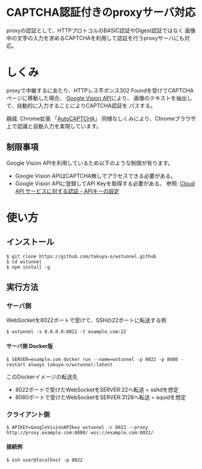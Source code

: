 # CAPTCHA認証付きのproxyサーバ対応

proxyの認証として、HTTPプロトコルのBASIC認証やDigest認証ではなく
画像中の文字の入力を求めるCAPTCHAを利用して認証を行うproxyサーバにも対応。

# しくみ

proxyで中継するにあたり、HTTPレス不ポンス302 Foundを受けてCAPTCHA
ページに移動した場合、
[Google Vision API](https://cloud.google.com/vision/)により、
画像のテキストを抽出して、自動的に入力することによりCAPTCHA認証を
パスする。

親戚: Chrome拡張
「[AutoCAPTCHA](https://chrome.google.com/webstore/detail/autocaptcha/npgklhnojgnokoapbmkcafdodkkklgmd)」
同様なしくみにより、Chromeブラウザ上で認識と自動入力を実現しています。

## 制限事項

Google Vision APIを利用しているため以下のような制限が有ります。

* Google Vision APIはCAPTCHA無しでアクセスできる必要がある。
* Google Vision APIに登録してAPI Keyを取得する必要がある。
  参照: [Cloud API サービスに対する認証 - APIキーの設定](https://cloud.google.com/vision/docs/common/auth?hl=ja#set_up_an_api_key)

# 使い方

## インストール

```shell
$ git clone https://github.com/takuya-o/wstunnel.github
$ cd wstunnel
$ npm install -g
```

## 実行方法

### サーバ側

WebSocketを8022ポートで受けて、SSHの22ポートに転送する例

```shell
$ wstunnel -s 0.0.0.0:8022 -t example.com:22
```

#### サーバ側 Docker版

```shell
$ SERVER=example.com docker run --name=wstunnel -p 8022 -p 8080 -restart always takuya-o/wstunnel:latest
```

このDockerイメージの転送先
* 8022ポートで受けたWebSocketをSERVER:22へ転送 = sshdを想定
* 8080ポートで受けたWebSocketをSERVER:3128へ転送 = squidを想定


### クライアント側

```shell
$ APIKEY=GoogleVisionAPIkey wstunnel -c 8022 --proxy http://proxy.example.com:8080/ wss://example.com:8022/
```

#### 接続例

```shell
$ ssh user@localhost -p 8022
```
